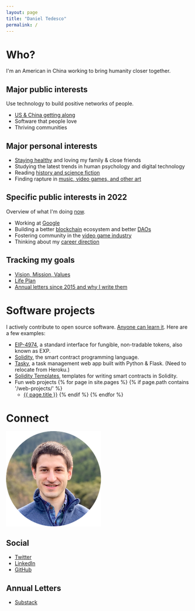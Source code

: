 ```yaml
---
layout: page
title: "Daniel Tedesco"
permalink: /
---
```


# Who?

I'm an American in China working to bring humanity closer together.

## Major public interests

Use technology to build positive networks of people.

- [US & China getting along](https://www.edweek.org/teaching-learning/opinion-student-explains-key-to-strategic-dialogue/2012/05)
- Software that people love
- Thriving communities

## Major personal interests

- [Staying healthy](/health.md/) and loving my family & close friends
- Studying the latest trends in human psychology and digital technology
- Reading [history and science fiction](/books.md/)
- Finding rapture in [music, video games, and other art](/art.md/)

## Specific public interests in 2022
Overview of what I'm doing [now](/now.md/).
- Working at [Google](https://about.google/)
- Building a better [blockchain](/blockchain.md/) ecosystem and better [DAOs](/daos.md/)
- Fostering community in the [video game industry](/games.md/)
- Thinking about my [career direction](https://docs.google.com/document/d/1roDAln8NoTdiisS2fndXgqTF9PFxli1moOO-Cj-4YPM/)

## Tracking my goals

- [Vision, Mission, Values](https://dynalist.io/d/pz2OV8bfTjaryXAKLmREY8c1)
- [Life Plan](https://docs.google.com/spreadsheets/d/1YV1dD9vc6yEOUJNvUqFE_H3H63SICM_22eqCVEgH3mc/)
- [Annual letters since 2015 and why I write them](https://mirror.xyz/0x072408eA37972B83720693D158a85D98A8316340/Y2l7o7Cx41l6jEwVZT5zgRZDqMAXB6LfDA7FL7-QV8I)

# Software projects

I actively contribute to open source software. [Anyone can learn it](/oss.md/). Here are a few examples:

- [EIP-4974](https://eips.ethereum.org/EIPS/eip-4974), a standard interface for fungible, non-tradable tokens, also known as EXP.
- [Solidity](https://github.com/ethereum/solidity), the smart contract programming language.
- [Tasky](https://dt-tasky.herokuapp.com/), a task management web app built with Python & Flask. (Need to relocate from Heroku.)
- [Solidity Templates](https://github.com/fulldecent/solidity-template), templates for writing smart contracts in Solidity.
- Fun web projects
{% for page in site.pages %}
  {% if page.path contains '/web-projects/' %}
     - <a href="{{ page.url }}">{{ page.title }}</a>
  {% endif %}
{% endfor %}

<!-- - [Web3 Analytics Demo](https://github.com/allenday/web3-analytics-demo), a demo project connecting Google Analytics with Ethereum addresses -->

# Connect

![Daniel Tedesco](headshot.png)

## Social

- [Twitter](https://twitter.com/dtedesco1)
- [LinkedIn](https://www.linkedin.com/in/danieltedesco/)
- [GitHub](https://github.com/dtedesco1)

## Annual Letters

- [Substack](https://danieltedesco.substack.com/)

<!-- Broken iframe:  <iframe src="https://dtedesco1.substack.com/embed" width="480" height="320" style="border:1px solid #EEE; background:white;" frameborder="0" scrolling="no"></iframe> -->
